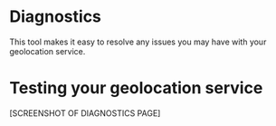 # Diagnostics

This tool makes it easy to resolve any issues you may have with your geolocation service.

# Testing your geolocation service

[SCREENSHOT OF DIAGNOSTICS PAGE]
